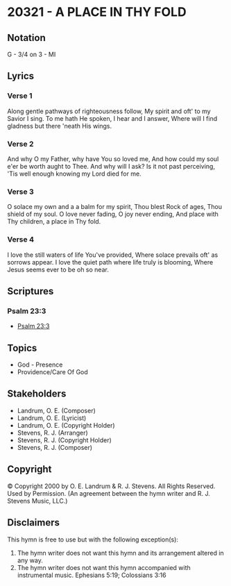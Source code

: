 # 20321 - A PLACE IN THY FOLD

## Notation

G - 3/4 on 3 - MI

## Lyrics

### Verse 1

Along gentle pathways of righteousness follow, My spirit and oft' to my Savior I sing. To me hath He spoken, I hear and I answer, Where will I find gladness but there 'neath His wings.

### Verse 2

And why O my Father, why have You so loved me, And how could my soul e'er be worth aught to Thee. And why will I ask? Is it not past perceiving, 'Tis well enough knowing my Lord died for me.

### Verse 3

O solace my own and a a balm for my spirit, Thou blest Rock of ages, Thou shield of my soul.  O love never fading, O joy never ending, And place with Thy children, a place in Thy fold.

### Verse 4

I love the still waters of life You've provided, Where solace prevails oft' as sorrows appear. I love the quiet path where life truly is blooming, Where Jesus seems ever to be oh so near. 


## Scriptures

### Psalm 23:3

- [Psalm 23:3](https://www.biblegateway.com/passage/?search=Psalm%2023%3A3)


## Topics

- God - Presence
- Providence/Care Of God

## Stakeholders

- Landrum, O. E. (Composer)
- Landrum, O. E. (Lyricist)
- Landrum, O. E. (Copyright Holder)
- Stevens, R. J. (Arranger)
- Stevens, R. J. (Copyright Holder)
- Stevens, R. J. (Composer)

## Copyright

© Copyright 2000 by O. E. Landrum & R. J. Stevens. All Rights Reserved. Used by Permission.
(An agreement between the hymn writer and R. J. Stevens Music, LLC.)

## Disclaimers

This hymn is free to use but with the following exception(s):
1. The hymn writer does not want this hymn and its arrangement altered in any way.
2. The hymn writer does not want this hymn accompanied with instrumental music.
Ephesians 5:19; Colossians 3:16

